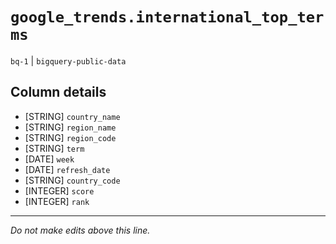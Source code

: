 # `google_trends.international_top_terms`
`bq-1` | `bigquery-public-data`

## Column details
* [STRING]    `country_name`
* [STRING]    `region_name`
* [STRING]    `region_code`
* [STRING]    `term`
* [DATE]      `week`
* [DATE]      `refresh_date`
* [STRING]    `country_code`
* [INTEGER]   `score`
* [INTEGER]   `rank`

-------------------------------------------------------------------------------
*Do not make edits above this line.*
